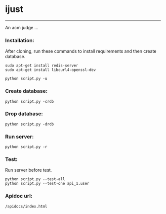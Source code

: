 # ijust
---------------------

An acm judge ...


### Installation:
After cloning, run these commands to install requirements and then create database.

	sudo apt-get install redis-server
	sudo apt-get install libcurl4-openssl-dev

	python script.py -u

### Create database:

	python script.py -crdb

### Drop database:

	python script.py -drdb

### Run server:

    python script.py -r

### Test:
Run server before test.

    python script.py --test-all
    python script.py --test-one api_1.user


### Apidoc url:

	/apidocs/index.html


